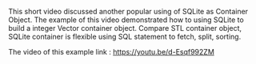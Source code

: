 This short video discussed another popular using of SQLite as Container Object. The example of this video demonstrated how to using SQLite to build a integer Vector container object.
Compare STL container object, SQLite container is flexible using SQL statement to fetch, split, sorting.


The video of this example link : https://youtu.be/d-Esqf992ZM
